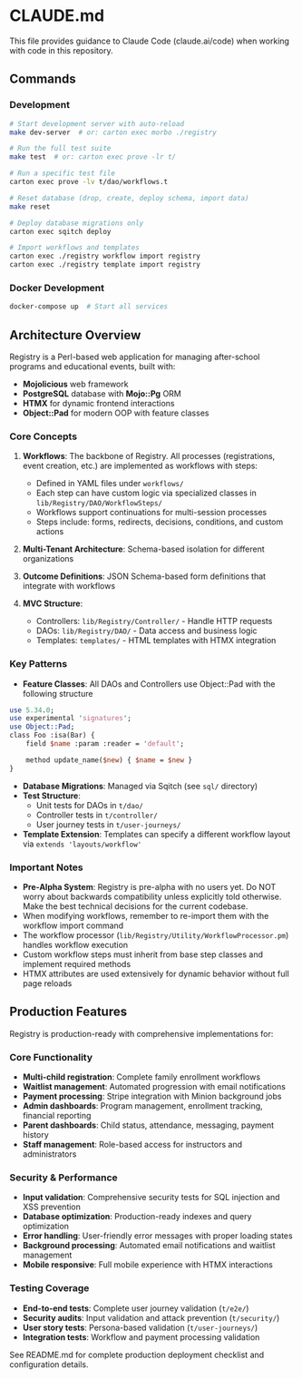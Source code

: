 # CLAUDE.md

This file provides guidance to Claude Code (claude.ai/code) when working with code in this repository.

## Commands

### Development
```bash
# Start development server with auto-reload
make dev-server  # or: carton exec morbo ./registry

# Run the full test suite
make test  # or: carton exec prove -lr t/

# Run a specific test file
carton exec prove -lv t/dao/workflows.t

# Reset database (drop, create, deploy schema, import data)
make reset

# Deploy database migrations only
carton exec sqitch deploy

# Import workflows and templates
carton exec ./registry workflow import registry
carton exec ./registry template import registry
```

### Docker Development
```bash
docker-compose up  # Start all services
```

## Architecture Overview

Registry is a Perl-based web application for managing after-school programs and educational events, built with:
- **Mojolicious** web framework
- **PostgreSQL** database with **Mojo::Pg** ORM
- **HTMX** for dynamic frontend interactions
- **Object::Pad** for modern OOP with feature classes

### Core Concepts

1. **Workflows**: The backbone of Registry. All processes (registrations, event creation, etc.) are implemented as workflows with steps:
   - Defined in YAML files under `workflows/`
   - Each step can have custom logic via specialized classes in `lib/Registry/DAO/WorkflowSteps/`
   - Workflows support continuations for multi-session processes
   - Steps include: forms, redirects, decisions, conditions, and custom actions

2. **Multi-Tenant Architecture**: Schema-based isolation for different organizations

3. **Outcome Definitions**: JSON Schema-based form definitions that integrate with workflows

4. **MVC Structure**:
   - Controllers: `lib/Registry/Controller/` - Handle HTTP requests
   - DAOs: `lib/Registry/DAO/` - Data access and business logic
   - Templates: `templates/` - HTML templates with HTMX integration

### Key Patterns

- **Feature Classes**: All DAOs and Controllers use Object::Pad with the following structure
```perl
use 5.34.0;
use experimental 'signatures';
use Object::Pad;
class Foo :isa(Bar) {
    field $name :param :reader = 'default';

    method update_name($new) { $name = $new }
}
````
- **Database Migrations**: Managed via Sqitch (see `sql/` directory)
- **Test Structure**:
  - Unit tests for DAOs in `t/dao/`
  - Controller tests in `t/controller/`
  - User journey tests in `t/user-journeys/`
- **Template Extension**: Templates can specify a different workflow layout via `extends 'layouts/workflow'`

### Important Notes

- **Pre-Alpha System**: Registry is pre-alpha with no users yet. Do NOT worry about backwards compatibility unless explicitly told otherwise. Make the best technical decisions for the current codebase.
- When modifying workflows, remember to re-import them with the workflow import command
- The workflow processor (`lib/Registry/Utility/WorkflowProcessor.pm`) handles workflow execution
- Custom workflow steps must inherit from base step classes and implement required methods
- HTMX attributes are used extensively for dynamic behavior without full page reloads

## Production Features

Registry is production-ready with comprehensive implementations for:

### Core Functionality
- **Multi-child registration**: Complete family enrollment workflows
- **Waitlist management**: Automated progression with email notifications  
- **Payment processing**: Stripe integration with Minion background jobs
- **Admin dashboards**: Program management, enrollment tracking, financial reporting
- **Parent dashboards**: Child status, attendance, messaging, payment history
- **Staff management**: Role-based access for instructors and administrators

### Security & Performance
- **Input validation**: Comprehensive security tests for SQL injection and XSS prevention
- **Database optimization**: Production-ready indexes and query optimization
- **Error handling**: User-friendly error messages with proper loading states
- **Background processing**: Automated email notifications and waitlist management
- **Mobile responsive**: Full mobile experience with HTMX interactions

### Testing Coverage
- **End-to-end tests**: Complete user journey validation (`t/e2e/`)
- **Security audits**: Input validation and attack prevention (`t/security/`)
- **User story tests**: Persona-based validation (`t/user-journeys/`)
- **Integration tests**: Workflow and payment processing validation

See README.md for complete production deployment checklist and configuration details.
